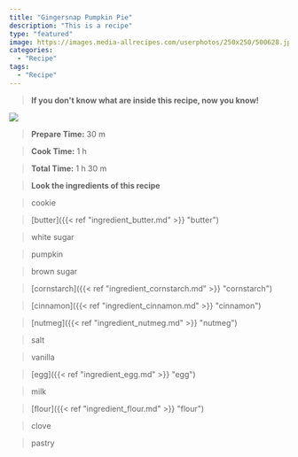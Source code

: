 ```yaml
---
title: "Gingersnap Pumpkin Pie"
description: "This is a recipe"
type: "featured"
image: https://images.media-allrecipes.com/userphotos/250x250/500628.jpg
categories: 
  - "Recipe"
tags: 
  - "Recipe"
---
```



>**If you don't know what are inside this recipe, now you know!**

![](../images/Recipes-Banner.jpg)
> **Prepare Time:** 30 m


> **Cook Time:** 1 h


> **Total Time:** 1 h 30 m

> **Look the ingredients of this recipe**

> cookie

> [butter]({{< ref "ingredient_butter.md" >}} "butter")

> white sugar

> pumpkin

> brown sugar

> [cornstarch]({{< ref "ingredient_cornstarch.md" >}} "cornstarch")

> [cinnamon]({{< ref "ingredient_cinnamon.md" >}} "cinnamon")

> [nutmeg]({{< ref "ingredient_nutmeg.md" >}} "nutmeg")

> salt

> vanilla

> [egg]({{< ref "ingredient_egg.md" >}} "egg")

> milk

> [flour]({{< ref "ingredient_flour.md" >}} "flour")

> clove

> pastry

